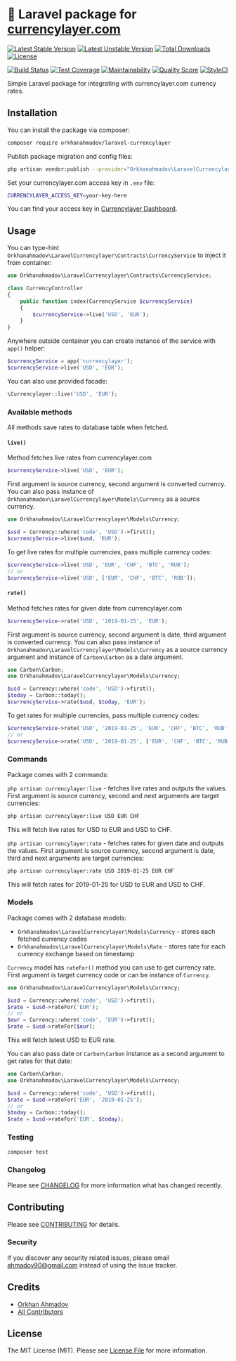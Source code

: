 # :currency_exchange: Laravel package for [currencylayer.com](https://currencylayer.com)

[![Latest Stable Version](https://poser.pugx.org/orkhanahmadov/laravel-currencylayer/v/stable)](https://packagist.org/packages/orkhanahmadov/laravel-currencylayer)
[![Latest Unstable Version](https://poser.pugx.org/orkhanahmadov/laravel-currencylayer/v/unstable)](https://packagist.org/packages/orkhanahmadov/laravel-currencylayer)
[![Total Downloads](https://img.shields.io/packagist/dt/orkhanahmadov/laravel-currencylayer)](https://packagist.org/packages/orkhanahmadov/laravel-currencylayer)
[![License](https://img.shields.io/github/license/orkhanahmadov/laravel-currencylayer.svg)](https://github.com/orkhanahmadov/laravel-currencylayer/blob/master/LICENSE.md)

[![Build Status](https://img.shields.io/travis/orkhanahmadov/laravel-currencylayer.svg)](https://travis-ci.org/orkhanahmadov/laravel-currencylayer)
[![Test Coverage](https://api.codeclimate.com/v1/badges/85b8405174a619e906e1/test_coverage)](https://codeclimate.com/github/orkhanahmadov/laravel-currencylayer/test_coverage)
[![Maintainability](https://api.codeclimate.com/v1/badges/85b8405174a619e906e1/maintainability)](https://codeclimate.com/github/orkhanahmadov/laravel-currencylayer/maintainability)
[![Quality Score](https://img.shields.io/scrutinizer/g/orkhanahmadov/laravel-currencylayer.svg)](https://scrutinizer-ci.com/g/orkhanahmadov/laravel-currencylayer)
[![StyleCI](https://github.styleci.io/repos/208126340/shield?branch=master)](https://github.styleci.io/repos/208126340)

Simple Laravel package for integrating with currencylayer.com currency rates.

## Installation

You can install the package via composer:

```bash
composer require orkhanahmadov/laravel-currencylayer
```

Publish package migration and config files:

```bash
php artisan vendor:publish --provider="Orkhanahmadov\LaravelCurrencylayer\LaravelCurrencylayerServiceProvider"
```

Set your currencylayer.com access key in `.env` file:

```bash
CURRENCYLAYER_ACCESS_KEY=your-key-here
```

You can find your access key in [Currencylayer Dashboard](https://currencylayer.com/dashboard).

## Usage

You can type-hint `Orkhanahmadov\LaravelCurrencylayer\Contracts\CurrencyService` to inject it from container:

```php
use Orkhanahmadov\LaravelCurrencylayer\Contracts\CurrencyService;

class CurrencyController
{
    public function index(CurrencyService $currencyService)
    {
        $currencyService->live('USD', 'EUR');
    }
}
```

Anywhere outside container you can create instance of the service with `app()` helper:

```php
$currencyService = app('currencylayer');
$currencyService->live('USD', 'EUR');
```

You can also use provided facade:
```php
\Currencylayer::live('USD', 'EUR');
```

### Available methods

All methods save rates to database table when fetched.

#### `live()`

Method fetches live rates from currencylayer.com

```php
$currencyService->live('USD', 'EUR');
```

First argument is source currency, second argument is converted currency.
You can also pass instance of `Orkhanahmadov\LaravelCurrencylayer\Models\Currency` as a source currency.

```php
use Orkhanahmadov\LaravelCurrencylayer\Models\Currency;

$usd = Currency::where('code', 'USD')->first();
$currencyService->live($usd, 'EUR');
```

To get live rates for multiple currencies, pass multiple currency codes:

```php
$currencyService->live('USD', 'EUR', 'CHF', 'BTC', 'RUB');
// or
$currencyService->live('USD', ['EUR', 'CHF', 'BTC', 'RUB']);
```

#### `rate()`

Method fetches rates for given date from currencylayer.com

```php
$currencyService->rate('USD', '2019-01-25', 'EUR');
```

First argument is source currency, second argument is date, third argument is converted currency.
You can also pass instance of `Orkhanahmadov\LaravelCurrencylayer\Models\Currency` as a source currency argument 
and instance of `Carbon\Carbon` as a date argument.

```php
use Carbon\Carbon;
use Orkhanahmadov\LaravelCurrencylayer\Models\Currency;

$usd = Currency::where('code', 'USD')->first();
$today = Carbon::today();
$currencyService->rate($usd, $today, 'EUR');
```

To get rates for multiple currencies, pass multiple currency codes:

```php
$currencyService->rate('USD', '2019-01-25', 'EUR', 'CHF', 'BTC', 'RUB');
// or
$currencyService->rate('USD', '2019-01-25', ['EUR', 'CHF', 'BTC', 'RUB']);
```

### Commands

Package comes with 2 commands:

`php artisan currencylayer:live` - fetches live rates and outputs the values. First argument is source currency, 
second and next arguments are target currencies:

```bash
php artisan currencylayer:live USD EUR CHF
```

This will fetch live rates for USD to EUR and USD to CHF.

`php artisan currencylayer:rate` - fetches rates for given date and outputs the values. First argument is source currency, 
second argument is date, third and next arguments are target currencies:

```bash
php artisan currencylayer:rate USD 2019-01-25 EUR CHF
```

This will fetch rates for 2019-01-25 for USD to EUR and USD to CHF.

### Models

Package comes with 2 database models:

* `Orkhanahmadov\LaravelCurrencylayer\Models\Currency` - stores each fetched currency codes
* `Orkhanahmadov\LaravelCurrencylayer\Models\Rate` - stores rate for each currency exchange based on timestamp

`Currency` model has `rateFor()` method you can use to get currency rate.
First argument is target currency code or can be instance of `Currency`.

```php
use Orkhanahmadov\LaravelCurrencylayer\Models\Currency;

$usd = Currency::where('code', 'USD')->first();
$rate = $usd->rateFor('EUR');
// or
$eur = Currency::where('code', 'EUR')->first();
$rate = $usd->rateFor($eur);
```

This will fetch latest USD to EUR rate.

You can also pass date or `Carbon\Carbon` instance as a second argument to get rates for that date:

```php
use Carbon\Carbon;
use Orkhanahmadov\LaravelCurrencylayer\Models\Currency;

$usd = Currency::where('code', 'USD')->first();
$rate = $usd->rateFor('EUR', '2019-01-25');
// or
$today = Carbon::today();
$rate = $usd->rateFor('EUR', $today);
```

### Testing

``` bash
composer test
```

### Changelog

Please see [CHANGELOG](CHANGELOG.md) for more information what has changed recently.

## Contributing

Please see [CONTRIBUTING](CONTRIBUTING.md) for details.

### Security

If you discover any security related issues, please email ahmadov90@gmail.com instead of using the issue tracker.

## Credits

- [Orkhan Ahmadov](https://github.com/orkhanahmadov)
- [All Contributors](../../contributors)

## License

The MIT License (MIT). Please see [License File](LICENSE.md) for more information.
